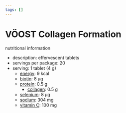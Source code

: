 ```yaml
---
tags: []
---
```


# VÖOST Collagen Formation
nutritional information

- description: effervescent tablets
- servings per package: 20
- serving: 1 tablet (4 g)
  - [energy](energy.md): 9 kcal
  - [biotin](biotin.md): 8 μg
  - [protein](protein.md): 0.5 g
    - [collagen](collagen.md): 0.5 g
  - [selenium](selenium.md): 8 μg
  - [sodium](sodium.md): 304 mg
  - [vitamin C](../../general/vitamin%20C.md): 100 mg
